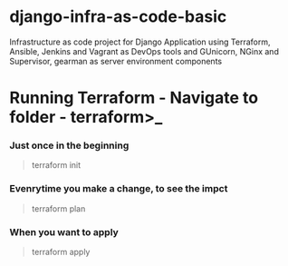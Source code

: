 # django-infra-as-code-basic
Infrastructure as code project for Django Application using Terraform, Ansible, Jenkins and Vagrant as DevOps tools and GUnicorn, NGinx and Supervisor, gearman as server environment components


# Running Terraform - Navigate to folder - terraform>_

### Just once in the beginning
> terraform init

### Evenrytime you make a change, to see the impct
> terraform plan

### When you want to apply
> terraform apply